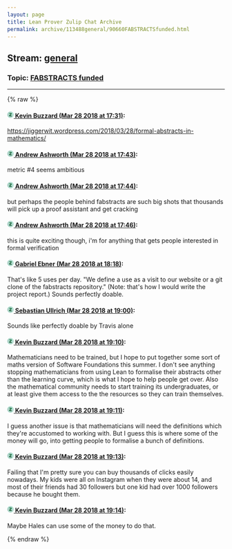 ```yaml
---
layout: page
title: Lean Prover Zulip Chat Archive 
permalink: archive/113488general/90660FABSTRACTSfunded.html
---
```


## Stream: [general](index.html)
### Topic: [FABSTRACTS funded](90660FABSTRACTSfunded.html)

---


{% raw %}
#### [![Click to go to Zulip](../../assets/img/zulip2.png) Kevin Buzzard (Mar 28 2018 at 17:31)](https://leanprover.zulipchat.com/#narrow/stream/113488-general/topic/FABSTRACTS%20funded/near/124325364):
https://jiggerwit.wordpress.com/2018/03/28/formal-abstracts-in-mathematics/

#### [![Click to go to Zulip](../../assets/img/zulip2.png) Andrew Ashworth (Mar 28 2018 at 17:43)](https://leanprover.zulipchat.com/#narrow/stream/113488-general/topic/FABSTRACTS%20funded/near/124325818):
metric #4 seems ambitious

#### [![Click to go to Zulip](../../assets/img/zulip2.png) Andrew Ashworth (Mar 28 2018 at 17:44)](https://leanprover.zulipchat.com/#narrow/stream/113488-general/topic/FABSTRACTS%20funded/near/124325886):
but perhaps the people behind fabstracts are such big shots that thousands will pick up a proof assistant and get cracking

#### [![Click to go to Zulip](../../assets/img/zulip2.png) Andrew Ashworth (Mar 28 2018 at 17:46)](https://leanprover.zulipchat.com/#narrow/stream/113488-general/topic/FABSTRACTS%20funded/near/124325958):
this is quite exciting though, i'm for anything that gets people interested in formal verification

#### [![Click to go to Zulip](../../assets/img/zulip2.png) Gabriel Ebner (Mar 28 2018 at 18:18)](https://leanprover.zulipchat.com/#narrow/stream/113488-general/topic/FABSTRACTS%20funded/near/124327186):
That's like 5 uses per day.  "We define a use as a visit to our website or a git clone of the fabstracts repository."  (Note: that's how I would write the project report.)  Sounds perfectly doable.

#### [![Click to go to Zulip](../../assets/img/zulip2.png) Sebastian Ullrich (Mar 28 2018 at 19:00)](https://leanprover.zulipchat.com/#narrow/stream/113488-general/topic/FABSTRACTS%20funded/near/124328523):
Sounds like perfectly doable by Travis alone

#### [![Click to go to Zulip](../../assets/img/zulip2.png) Kevin Buzzard (Mar 28 2018 at 19:10)](https://leanprover.zulipchat.com/#narrow/stream/113488-general/topic/FABSTRACTS%20funded/near/124328825):
Mathematicians need to be trained, but I hope to put together some sort of maths version of Software Foundations this summer. I don't see anything stopping mathematicians from using Lean to formalise their abstracts other than the learning curve, which is what I hope to help people get over. Also the mathematical community needs to start training its undergraduates, or at least give them access to the the resources so they can train themselves.

#### [![Click to go to Zulip](../../assets/img/zulip2.png) Kevin Buzzard (Mar 28 2018 at 19:11)](https://leanprover.zulipchat.com/#narrow/stream/113488-general/topic/FABSTRACTS%20funded/near/124328839):
I guess another issue is that mathematicians will need the definitions which they're accustomed to working with. But I guess this is where some of the money will go, into getting people to formalise a bunch of definitions.

#### [![Click to go to Zulip](../../assets/img/zulip2.png) Kevin Buzzard (Mar 28 2018 at 19:13)](https://leanprover.zulipchat.com/#narrow/stream/113488-general/topic/FABSTRACTS%20funded/near/124328897):
Failing that I'm pretty sure you can buy thousands of clicks easily nowadays. My kids were all on Instagram when they were about 14, and most of their friends had 30 followers but one kid had over 1000 followers because he bought them.

#### [![Click to go to Zulip](../../assets/img/zulip2.png) Kevin Buzzard (Mar 28 2018 at 19:14)](https://leanprover.zulipchat.com/#narrow/stream/113488-general/topic/FABSTRACTS%20funded/near/124328940):
Maybe Hales can use some of the money to do that.


{% endraw %}
